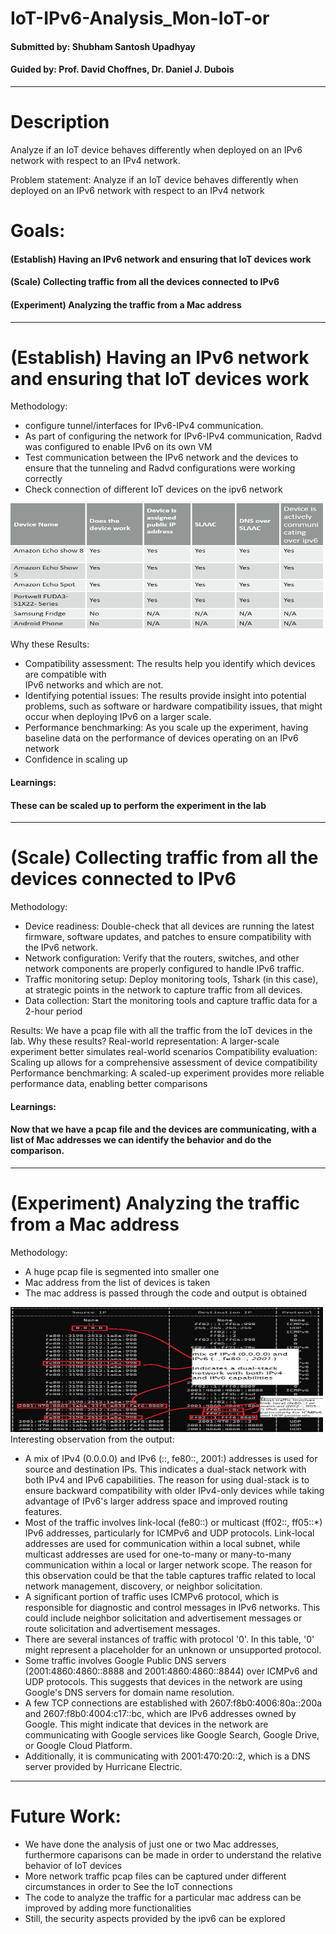 # IoT-IPv6-Analysis_Mon-IoT-or
#### Submitted by: Shubham Santosh Upadhyay<br>
#### Guided by: Prof. David Choffnes, Dr. Daniel J. Dubois<br>
-----------------------------------------------------------------------------------------
# Description
Analyze if an IoT device behaves differently when deployed on an IPv6 network with respect to an IPv4 network.

Problem statement: 
Analyze if an IoT device behaves differently when deployed on an IPv6 network with respect to an IPv4 network

# Goals: 
#### (Establish) Having an IPv6 network and ensuring that IoT devices work
#### (Scale) Collecting traffic from all the devices connected to IPv6
#### (Experiment) Analyzing the traffic from a Mac address
-----------------------------------------------------------------------------------------
# (Establish) Having an IPv6 network and ensuring that IoT devices work
Methodology:
- configure tunnel/interfaces for IPv6-IPv4 communication.
- As part of configuring the network for IPv6-IPv4 communication, Radvd was configured to enable IPv6 on its own VM
- Test communication between the IPv6 network and the devices 	to ensure that the tunneling and Radvd configurations were working correctly
- Check connection of different IoT devices on the ipv6 network

<img src="image/op2.png" height="200" width="500">

Why these Results:
- Compatibility assessment: The results help you identify which devices are compatible with   
  IPv6 networks and which are not.
- Identifying potential issues: The results provide insight into potential problems, such as 
  software or hardware compatibility issues, that might occur when deploying IPv6 on a larger scale.
- Performance benchmarking: As you scale up the experiment, having baseline data on the 
  performance of devices operating on an IPv6 network
- Confidence in scaling up

#### Learnings:
#### These can be scaled up to perform the experiment in the lab
------------------------------------------------------------------------------------------
# (Scale) Collecting traffic from all the devices connected to IPv6
Methodology:
- Device readiness: Double-check that all devices are running the latest firmware, software 
  updates, and patches to ensure compatibility with the IPv6 network.
- Network configuration: Verify that the routers, switches, and other network components are 
  properly configured to handle IPv6 traffic.
- Traffic monitoring setup: Deploy monitoring tools, Tshark (in this case), at strategic 
  points in the network to capture traffic from all devices.
- Data collection: Start the monitoring tools and capture traffic data for a 2-hour period

Results:
We have a pcap file with all the traffic from the IoT devices in the lab.
Why these results?
Real-world representation: A larger-scale experiment better simulates real-world scenarios
Compatibility evaluation: Scaling up allows for a comprehensive assessment of device compatibility
Performance benchmarking: A scaled-up experiment provides more reliable performance data, enabling better comparisons
#### Learnings:
#### Now that we have a pcap file and the devices are communicating, with a list of Mac addresses we can identify the behavior and do the comparison. 
--------------------------------------------------------------------------------------------
# (Experiment) Analyzing the traffic from a Mac address
Methodology:
- A huge pcap file is segmented into smaller one
- Mac address from the list of devices is taken
- The mac address is passed through the code and output is obtained
<img src="image/op1.png" height="200" width="500">
Interesting observation from the output:

- A mix of IPv4 (0.0.0.0) and IPv6 (::, fe80::, 2001:) addresses is used for source and 
  destination IPs. This indicates a dual-stack network with both IPv4 and IPv6 capabilities. 
  The reason for using dual-stack is to ensure backward compatibility with older IPv4-only 
  devices while taking advantage of IPv6's larger address space and improved routing features.
- Most of the traffic involves link-local (fe80::) or multicast (ff02::, ff05::*) IPv6 
  addresses, particularly for ICMPv6 and UDP protocols. Link-local addresses are used for 
  communication within a local subnet, while multicast addresses are used for one-to-many or 
  many-to-many communication within a local or larger network scope. The reason for this 
  observation could be that the table captures traffic related to local network management, 
  discovery, or neighbor solicitation.
- A significant portion of traffic uses ICMPv6 protocol, which is responsible for diagnostic 
  and control messages in IPv6 networks. This could include neighbor solicitation and 
  advertisement messages or route solicitation and advertisement messages.
- There are several instances of traffic with protocol '0'. In this table, '0' might represent 
  a placeholder for an unknown or unsupported protocol.
- Some traffic involves Google Public DNS servers (2001:4860:4860::8888 and 
  2001:4860:4860::8844) over ICMPv6 and UDP protocols. This suggests that devices in the 
  network are using Google's DNS servers for domain name resolution.
- A few TCP connections are established with 2607:f8b0:4006:80a::200a and 
  2607:f8b0:4004:c17::bc, which are IPv6 addresses owned by Google. This might indicate that 
  devices in the network are communicating with Google services like Google Search, Google 
  Drive, or Google Cloud Platform.
- Additionally, it is communicating with 2001:470:20::2, which is a DNS server provided by 
  Hurricane Electric.
----------------------------------------------------------------------------------------------
# Future Work:

- We have done the analysis of just one or two Mac addresses, furthermore caparisons can be 
  made in order to understand the relative behavior of IoT devices
- More network traffic pcap files can be captured under different circumstances in order to 
  See the IoT connections
- The code to analyze the traffic for a particular mac address can be improved by adding more 
  functionalities
- Still, the security aspects provided by the ipv6 can be explored


